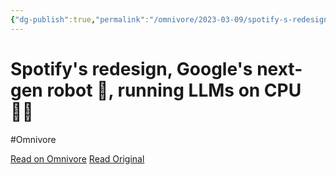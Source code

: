 ```yaml
---
{"dg-publish":true,"permalink":"/omnivore/2023-03-09/spotify-s-redesign-google-s-next-gen-robot-running-ll-ms-on-cpu/","title":"Spotify's redesign, Google's next-gen robot 🤖, running LLMs on CPU 👨‍💻","tags":["Newsletter"],"created":"","updated":""}
---
```



# Spotify's redesign, Google's next-gen robot 🤖, running LLMs on CPU 👨‍💻
#Omnivore

[Read on Omnivore](https://omnivore.app/me/spotify-s-redesign-google-s-next-gen-robot-running-ll-ms-on-cpu-186c6498157)
[Read Original](https://actions.tldrnewsletter.com/web-version?ep=1&lc=e8d8297a-bc71-11ed-b1ba-f532ddc09fdc&p=b00862f0-be5a-11ed-bef7-5532ba24bfd9&pt=campaign&s=2bad82710a28aee7a246857c67bea93f0e735c292cd56f1e1d0ea271bbf26d9d&t=1678363948)


